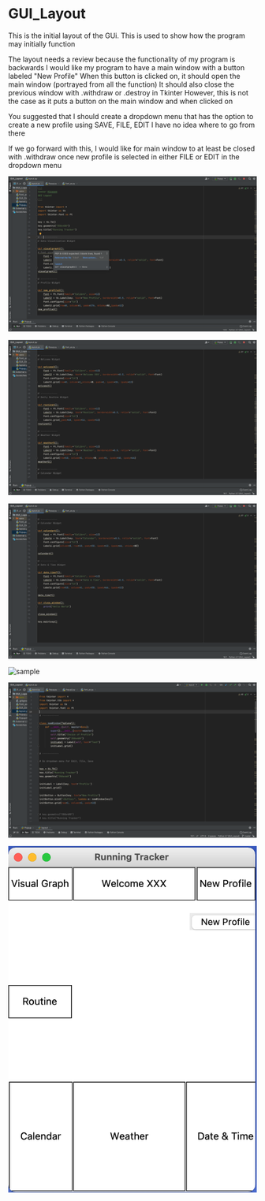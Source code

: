 # GUI_Layout
This is the initial layout of the GUi. This is used to show how the program may initially function

The layout needs a review because the functionality of my program is backwards
I would like my program to have a main window with a button labeled "New Profile"
When this button is clicked on, it should open the main window (portrayed from all the function)
It should also close the previous window with .withdraw or .destroy in Tkinter
However, this is not the case as it puts a button on the main window and when clicked on 

You suggested that I should create a dropdown menu that has the option to create a new profile using SAVE, FILE, EDIT
I have no idea where to go from there

If we go forward with this, I would like for main window to at least be closed with .withdraw once new profile is selected in either FILE or EDIT in the dropdown menu

![sample](firstcode.png)

![sample](secondcode.png)

![sample](thirdcode.png)

![sample](forthcode.png)

![sample](fifthcode.png)

![sample](error.png)

